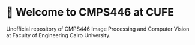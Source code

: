 # 👋 Welcome to CMPS446 at CUFE
Unofficial repository of CMPS446 Image Processing and Computer Vision at Faculty of Engineering Cairo University.
